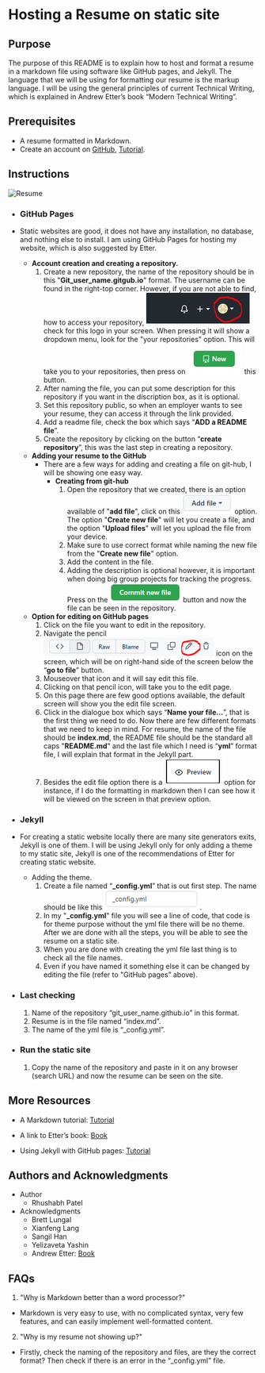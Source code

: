 # Hosting a Resume on static site

## Purpose
The purpose of this README is to explain how to host and format a resume in a markdown file using software like GitHub pages, and Jekyll. The language that we will be using for formatting our resume is the markup language. I will be using the general principles of current Technical Writing, which is explained in Andrew Etter’s book “Modern Technical Writing”. 

## Prerequisites 
*	A resume formatted in Markdown.
*	Create an account on [GitHub](https://github.com/), [Tutorial](https://www.wikihow.com/Create-an-Account-on-GitHub).


## Instructions
![Resume](https://github.com/Rhushabh12/Rhushabh12.github.io/blob/main/resume.gif)


*	### GitHub Pages
*	Static websites are good, it does not have any installation, no database, and nothing else to install. I am using GitHub Pages for hosting my website, which is also suggested by Etter.
    * **Account creation and creating a repository.** 
        1. Create a new repository, the name of the repository should be in this "**Git_user_name.gitgub.io**" format. The username can be found in the right-top corner. However, if you are not able to find, how to access your repository, ![Drop](https://github.com/Rhushabh12/Rhushabh12.github.io/blob/main/logo.png) check for this logo in your screen. When pressing it will show a dropdown menu, look for the "your repositories" option. This will take you to your repositories, then press on ![new](https://github.com/Rhushabh12/Rhushabh12.github.io/blob/main/new_repo.png) this button. 
        2. After naming the file, you can put some description for this repository if you want in the discription box, as it is optional. 
        3. Set this repository public, so when an employer wants to see your resume, they can access it through the link provided.
        4. Add a readme file, check the box which says “**ADD a README file**”.
        5. Create the repository by clicking on the button “**create repository**”, this was the last step in creating a repository. 
    *	**Adding your resume to the GitHub** 
        *	There are a few ways for adding and creating a file on git-hub, I will be showing one easy way.
            *  **Creating from git-hub** 
                1.  Open the repository that we created, there is an option available of "**add file**", click on this ![Addfile](https://github.com/Rhushabh12/Rhushabh12.github.io/blob/main/add_file.PNG) option. The option "**Create new file**" will let you create a file, and the option "**Upload files**" will let you upload the file from your device.
                2.	Make sure to use correct format while naming the new file from the "**Create new file**" option.  
                3.	Add the content in the file.  
                4.	Adding the description is optional however, it is important when doing big group projects for tracking the progress. Press on the ![Commit_new_file](https://github.com/Rhushabh12/Rhushabh12.github.io/blob/main/commit_new_file_logo.PNG) button and now the file can be seen in the repository.
    *	**Option for editing on GitHub pages**
        1.	Click on the file you want to edit in the repository.
        2.	Navigate the pencil ![Pencil_icon](https://github.com/Rhushabh12/Rhushabh12.github.io/blob/main/pencil_icon.PNG) icon on the screen, which will be on right-hand side of the screen below the “**go to file**” button.
        3.	Mouseover that icon and it will say edit this file.
        4.	Clicking on that pencil icon, will take you to the edit page.
        5.	On this page there are few good options available, the default screen will show you the edit file screen.
        6.	Click in the dialogue box which says “**Name your file…**”, that is the first thing we need to do. Now there are few different formats that we need to keep in mind. For resume, the name of the file should be **index.md**, the README file should be the standard all caps "**README.md**" and the last file which I need is “**yml**” format file, I will explain that format in the Jekyll part.  
        7.	Besides the edit file option there is a ![Preview](https://github.com/Rhushabh12/Rhushabh12.github.io/blob/main/preview_option.PNG) option for instance, if I do the formatting in markdown then I can see how it will be viewed on the screen in that preview option.
*	### Jekyll
*	For creating a static website locally there are many site generators exits, Jekyll is one of them. I will be using Jekyll only for only adding a theme to my static site, Jekyll is one of the recommendations of Etter for creating static website.
      *  Adding the theme.
          1.	Create a file named “**_config.yml**” that is out first step. The name should be like this ![filename](https://github.com/Rhushabh12/Rhushabh12.github.io/blob/main/jekyll_file_name.PNG). 
          2.	In my "**_config.yml**" file you will see a line of code, that code is for theme purpose without the yml file there will be no theme. After we are done with all the steps, you will be able to see the resume on a static site.
          3.	When you are done with creating the yml file last thing is to check all the file names.
          4.	Even if you have named it something else it can be changed by editing the file (refer to "GitHub pages” above).

*	### Last checking
    1.	Name of the repository “git_user_name.github.io” in this format.
    2.	Resume is in the file named “index.md”.
    3.	The name of the yml file is “_config.yml”.
*	### Run the static site 
    1.	Copy the name of the repository and paste in it on any browser (search URL) and now the resume can be seen on the site. 


## More Resources 
* A Markdown tutorial: [Tutorial](https://helloacm.com/markdown-markup-language-quick-tutorial/)

* A link to Etter’s book: [Book](https://www.amazon.ca/Modern-Technical-Writing-Introduction-Documentation-ebook/dp/B01A2QL9SS)

* Using Jekyll with GitHub pages: [Tutorial](https://docs.github.com/en/pages/setting-up-a-github-pages-site-with-jekyll) 

## Authors and Acknowledgments
* Author
   *  Rhushabh Patel
* Acknowledgments
   *  Brett Lungal
   *  Xianfeng Lang
   *  Sangil Han
   *  Yelizaveta Yashin     
   *  Andrew Etter: [Book](https://www.amazon.ca/Modern-Technical-Writing-Introduction-Documentation-ebook/dp/B01A2QL9SS)
## FAQs

1. "Why is Markdown better than a word 
processor?"
*  Markdown is very easy to use, with no complicated syntax, very few features, and can easily implement well-formatted content. 

2. "Why is my resume not showing up?"
*  Firstly, check the naming of the repository and files, are they the correct format? Then check if there is an error in the “_config.yml” file.

